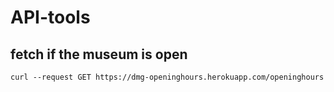 # API-tools

## fetch if the museum is open
```
curl --request GET https://dmg-openinghours.herokuapp.com/openinghours
```
